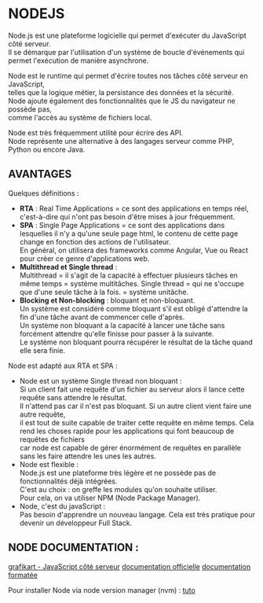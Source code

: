 # NODEJS

Node.js est une plateforme logicielle qui permet d'exécuter du JavaScript côté serveur.<br>
Il se démarque par l'utilisation d'un système de boucle d'événements qui permet l'exécution de manière asynchrone.<br>

Node est le runtime qui permet d'écrire toutes nos tâches côté serveur en JavaScript,<br>
telles que la logique métier, la persistance des données et la sécurité.<br>
Node ajoute également des fonctionnalités que le JS du navigateur ne possède pas,<br> 
comme l'accès au système de fichiers local.

Node est très fréquemment utilité pour écrire des API.<br> 
Node représente une alternative à des langages serveur comme PHP, Python ou encore Java.

## AVANTAGES

Quelques définitions :
* **RTA** : Real Time Applications = ce sont des applications en temps réel,<br> 
c'est-à-dire qui n'ont pas besoin d'être mises à jour fréquemment.
* **SPA** : Single Page Applications = ce sont des applications dans lesquelles il n'y a qu'une seule page html, 
le contenu de cette page change en fonction des actions de l'utilisateur.<br>
En général, on utilisera des frameworks comme Angular, Vue ou React pour créer ce genre d'applications web.<br>
* **Multithread et Single thread** :<br> 
Multithread = il s'agit de la capacité à effectuer plusieurs tâches en même temps = système multitâches.
Single thread = qui ne s'occupe que d'une seule tâche à la fois. = système unitâche.
* **Blocking et Non-blocking** : bloquant et non-bloquant.<br>
Un système est considéré comme bloquant s'il est obligé d'attendre la fin d'une tâche avant de commencer celle d'après.<br>
Un système non bloquant a la capacité à lancer une tâche sans forcément attendre qu'elle finisse pour passer à la suivante.<br>
Le système non bloquant pourra récupérer le résultat de la tâche quand elle sera finie.

Node est adapté aux RTA et SPA :
* Node est un système Single thread non bloquant :<br>
Si un client fait une requête d'un fichier au serveur alors il lance cette requête sans attendre le résultat.<br>
Il n'attend pas car il n'est pas bloquant. Si un autre client vient faire une autre requête,<br> 
il est tout de suite capable de traiter cette requête en même temps.
Cela rend les choses rapide pour les applications qui font beaucoup de requêtes de fichiers<br> 
car node est capable de gérer énormément de requêtes en parallèle sans les faire attendre les unes les autres.
* Node est flexible :<br>
Node.js est une plateforme très légère et ne possède pas de fonctionnalités déjà intégrées.<br>
C'est au choix : on greffe les modules qu'on souhaite utiliser.<br>
Pour cela, on va utiliser NPM (Node Package Manager).
* Node, c'est du javaScript :<br>
Pas besoin d'apprendre un nouveau langage. Cela est très pratique pour devenir un développeur Full Stack.

## NODE DOCUMENTATION :

<a href="https://grafikart.fr/tutoriels/javascript-server-nodejs-2080#autoplay">grafikart - JavaScript côté serveur</a>
<a href="https://nodejs.dev/fr/api/v20/documentation/">documentation officielle</a>
<a href="https://devdocs.io/node~18_lts/">documentation formatée</a>

Pour installer Node via node version manager (nvm) : <a href="https://www.digitalocean.com/community/tutorials/how-to-install-node-js-on-ubuntu-22-04">tuto</a>